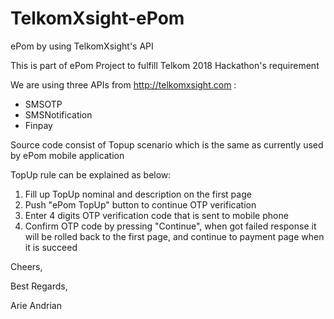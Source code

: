# TelkomXsight-ePom
ePom by using TelkomXsight's API

This is part of ePom Project to fulfill Telkom 2018 Hackathon's requirement

We are using three APIs from http://telkomxsight.com :
- SMSOTP
- SMSNotification
- Finpay

Source code consist of Topup scenario which is the same as currently used by ePom mobile application

TopUp rule can be explained as below:
1. Fill up TopUp nominal and description on the first page
2. Push "ePom TopUp" button to continue OTP verification
3. Enter 4 digits OTP verification code that is sent to mobile phone
4. Confirm OTP code by pressing "Continue", when got failed response it will be rolled back to the first page, and continue to payment page when it is succeed

Cheers,

Best Regards,

Arie Andrian
